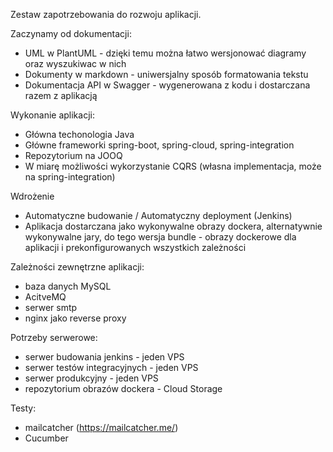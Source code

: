 [//]: # (title: Technologie i zasoby; create_date: 2017-03-10; publish_date: 2017-03-11;)

Zestaw zapotrzebowania do rozwoju aplikacji. 

Zaczynamy od dokumentacji:
- UML w PlantUML - dzięki temu można łatwo wersjonować diagramy oraz wyszukiwac w nich
- Dokumenty w markdown - uniwersjalny sposób formatowania tekstu
- Dokumentacja API w Swagger - wygenerowana z kodu i dostarczana razem z aplikacją

Wykonanie aplikacji:
- Główna techonologia Java
- Główne frameworki spring-boot, spring-cloud, spring-integration
- Repozytorium na JOOQ
- W miarę możliwości wykorzystanie CQRS (własna implementacja, może na spring-integration)

Wdrożenie
- Automatyczne budowanie / Automatyczny deployment (Jenkins)
- Aplikacja dostarczana jako wykonywalne obrazy dockera, alternatywnie wykonywalne jary, do tego wersja bundle - obrazy dockerowe dla aplikacji i prekonfigurowanych wszystkich zależności

Zależności zewnętrzne aplikacji:
- baza danych MySQL
- AcitveMQ
- serwer smtp
- nginx jako reverse proxy 

Potrzeby serwerowe:
- serwer budowania jenkins - jeden VPS
- serwer testów integracyjnych - jeden VPS
- serwer produkcyjny - jeden VPS
- repozytorium obrazów dockera - Cloud Storage

Testy:
- mailcatcher (https://mailcatcher.me/)
- Cucumber
